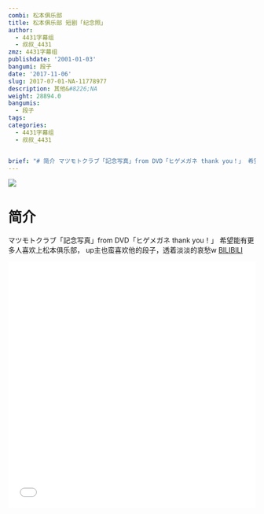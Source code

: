 ```yaml
---
combi: 松本俱乐部
title: 松本俱乐部 短剧「纪念照」
author:
  - 4431字幕组
  - 叔叔_4431
zmz: 4431字幕组
publishdate: '2001-01-03'
bangumi: 段子
date: '2017-11-06'
slug: 2017-07-01-NA-11778977
description: 其他&#8226;NA
weight: 28894.0
bangumis:
  - 段子
tags:
categories:
  - 4431字幕组
  - 叔叔_4431


brief: "# 简介 マツモトクラブ「記念写真」from DVD「ヒゲメガネ thank you！」 希望能有更多人喜欢上松本俱乐部， up主也蛮喜欢他的段子，透着淡淡的哀愁w"
---
```

![](https://i.imgur.com/CM1rL93.png)
# 简介  
マツモトクラブ「記念写真」from DVD「ヒゲメガネ thank you！」
希望能有更多人喜欢上松本俱乐部，
up主也蛮喜欢他的段子，透着淡淡的哀愁w
  [BILIBILI](https://www.bilibili.com/video/av11778977/)

  <iframe src="//www.bilibili.com/blackboard/player.html?aid=11778977" width="100%" height="500" frameborder="0" allowfullscreen="allowfullscreen"></iframe>
